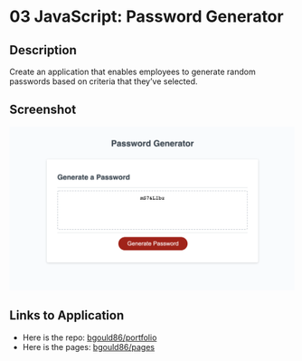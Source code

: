 # 03 JavaScript: Password Generator

## Description

Create an application that enables employees to generate random passwords based on criteria that they’ve selected.

## Screenshot

![This password generator produces secure passwords based on criteria selected by the user. The user may build a password of 8 to 128 characters in length and choose to include lowercase letters, uppercase letters, numbers, and/or special characters.](./assets/images/screenshot.png)

## Links to Application

- Here is the repo: [bgould86/portfolio](https://github.com/bgould86/hw3)
- Here is the pages: [bgould86/pages](https://bgould86.github.io/hw3/)
